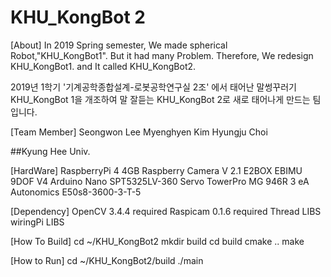# KHU_KongBot 2

[About]
In 2019 Spring semester, We made spherical Robot,"KHU_KongBot1". But it had many Problem.
Therefore, We redesign KHU_KongBot1. and It called KHU_KongBot2.

2019년 1학기 '기계공학종합설계-로봇공학연구실 2조' 에서 태어난 말썽꾸러기 KHU_KongBot 1을 개조하여 
말 잘듣는 KHU_KongBot 2로 새로 태어나게 만드는 팀입니다.

[Team Member]
Seongwon Lee
Myenghyen Kim
Hyungju Choi

##Kyung Hee Univ.

[HardWare]
RaspberryPi 4 4GB
Raspberry Camera V 2.1
E2BOX EBIMU 9DOF V4
Arduino Nano
SPT5325LV-360 Servo
TowerPro MG 946R 3 eA
Autonomics E50s8-3600-3-T-5

[Dependency]
OpenCV 3.4.4 required
Raspicam 0.1.6 required
Thread LIBS
wiringPi LIBS

[How To Build]
cd ~/KHU_KongBot2
mkdir build
cd build
cmake ..
make

[How to Run]
cd ~/KHU_KongBot2/build
./main
